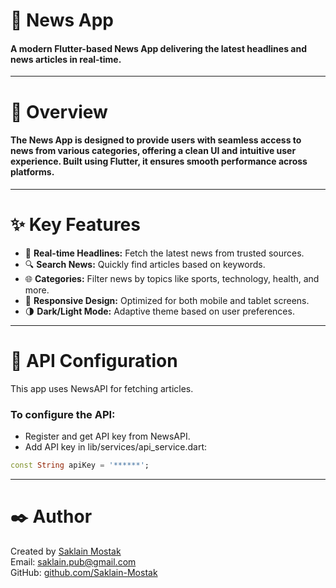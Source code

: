 # 📰 News App
#### A modern Flutter-based News App delivering the latest headlines and news articles in real-time.
---
# 🚀 Overview
#### The News App is designed to provide users with seamless access to news from various categories, offering a clean UI and intuitive user experience. Built using Flutter, it ensures smooth performance across platforms.
---
# ✨ Key Features
- 📑 **Real-time Headlines:** Fetch the latest news from trusted sources.
- 🔍 **Search News:** Quickly find articles based on keywords.
- 🌐 **Categories:** Filter news by topics like sports, technology, health, and more.
- 📱 **Responsive Design:** Optimized for both mobile and tablet screens.
- 🌗 **Dark/Light Mode:** Adaptive theme based on user preferences.
---
# 🔗 API Configuration
This app uses NewsAPI for fetching articles.

### To configure the API:
- Register and get API key from NewsAPI.  
- Add API key in lib/services/api_service.dart:

```dart
const String apiKey = '******';
```
---



  # ✒️ Author
  Created by [Saklain Mostak](https://www.linkedin.com/in/saklain-mostak-3809b4230/)  
  Email: [saklain.pub@gmail.com](mailto:saklain.pub@gmail.com)  
  GitHub: [github.com/Saklain-Mostak](https://github.com/Saklain-Mostak)
